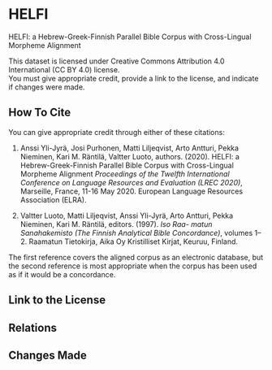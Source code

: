 # HELFI
HELFI: a Hebrew-Greek-Finnish Parallel Bible Corpus with Cross-Lingual Morpheme Alignment

This dataset is licensed under Creative Commons Attribution 4.0 International (CC BY 4.0) license.  
You must give appropriate credit, provide a link to the license, and indicate if changes were made. 

## How To Cite

You can give appropriate credit through either of these citations:

1. Anssi Yli-Jyrä, Josi Purhonen, Matti Liljeqvist, Arto Antturi, Pekka Nieminen, Kari M. Räntilä, Valtter Luoto, authors. (2020).  HELFI: a Hebrew-Greek-Finnish Parallel Bible Corpus with Cross-Lingual Morpheme Alignment  _Proceedings of the Twelfth International Conference on Language Resources and Evaluation (LREC 2020)_, Marseille, France, 11-16 May 2020. European Language Resources Association (ELRA).

1. Valtter Luoto, Matti Liljeqvist, Anssi Yli-Jyrä, Arto Antturi, Pekka Nieminen, Kari M. Räntilä, editors. (1997). _Iso Raa- matun Sanahakemisto (The Finnish Analytical Bible Concordance)_, volumes 1–2. Raamatun Tietokirja, Aika Oy Kristilliset Kirjat, Keuruu, Finland.

The first reference covers the aligned corpus as an electronic database, but the second reference is most appropriate when the corpus has been used as if it would be a concordance.

## Link to the License

## Relations

## Changes Made 

